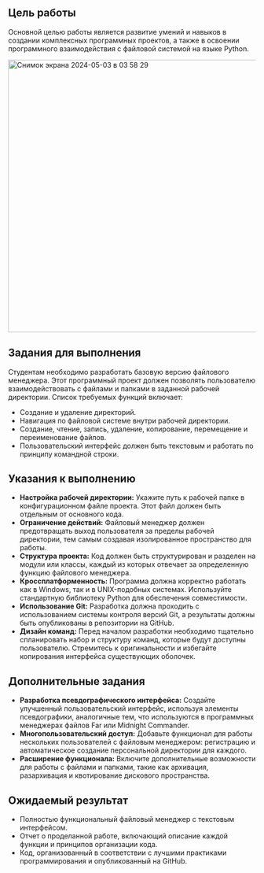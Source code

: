 ## Цель работы
Основной целью работы является развитие умений и навыков в создании комплексных программных проектов, а также в освоении программного взаимодействия с файловой системой на языке Python.

<img width="554" alt="Снимок экрана 2024-05-03 в 03 58 29" src="https://github.com/kekwak/File-Manager/assets/51455473/2f3c68bb-e2d7-41e4-ba96-2eb8de4069f8">


## Задания для выполнения
Студентам необходимо разработать базовую версию файлового менеджера. Этот программный проект должен позволять пользователю взаимодействовать с файлами и папками в заданной рабочей директории. Список требуемых функций включает:

- Создание и удаление директорий.
- Навигация по файловой системе внутри рабочей директории.
- Создание, чтение, запись, удаление, копирование, перемещение и переименование файлов.
- Пользовательский интерфейс должен быть текстовым и работать по принципу командной строки.

## Указания к выполнению

- **Настройка рабочей директории:** Укажите путь к рабочей папке в конфигурационном файле проекта. Этот файл должен быть отдельным от основного кода.
- **Ограничение действий:** Файловый менеджер должен предотвращать выход пользователя за пределы рабочей директории, тем самым создавая изолированное пространство для работы.
- **Структура проекта:** Код должен быть структурирован и разделен на модули или классы, каждый из которых отвечает за определенную функцию файлового менеджера.
- **Кроссплатформенность:** Программа должна корректно работать как в Windows, так и в UNIX-подобных системах. Используйте стандартную библиотеку Python для обеспечения совместимости.
- **Использование Git:** Разработка должна проходить с использованием системы контроля версий Git, а результаты должны быть опубликованы в репозитории на GitHub.
- **Дизайн команд:** Перед началом разработки необходимо тщательно спланировать набор и структуру команд, которые будут доступны пользователю. Стремитесь к оригинальности и избегайте копирования интерфейса существующих оболочек.

## Дополнительные задания

- **Разработка псевдографического интерфейса:** Создайте улучшенный пользовательский интерфейс, используя элементы псевдографики, аналогичные тем, что используются в программных менеджерах файлов Far или Midnight Commander.
- **Многопользовательский доступ:** Добавьте функционал для работы нескольких пользователей с файловым менеджером: регистрацию и автоматическое создание персональной директории для каждого.
- **Расширение функционала:** Включите дополнительные возможности для работы с файлами и папками, такие как архивация, разархивация и квотирование дискового пространства.

## Ожидаемый результат
- Полностью функциональный файловый менеджер с текстовым интерфейсом.
- Отчет о проделанной работе, включающий описание каждой функции и принципов организации кода.
- Код, организованный в соответствии с лучшими практиками программирования и опубликованный на GitHub.
